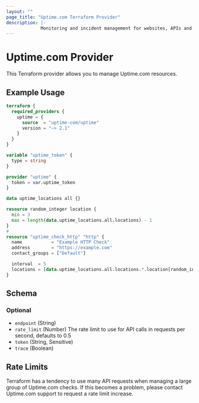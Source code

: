 ```yaml
---
layout: ""
page_title: "Uptime.com Terraform Provider"
description: |-
             Monitoring and incident management for websites, APIs and applications.
---
```


# Uptime.com Provider

This Terraform provider allows you to manage Uptime.com resources.

## Example Usage

```terraform
terraform {
  required_providers {
    uptime = {
      source  = "uptime-com/uptime"
      version = "~> 2.1"
    }
  }
}

variable "uptime_token" {
  type = string
}

provider "uptime" {
  token = var.uptime_token
}

data uptime_locations all {}

resource random_integer location {
  min = 3
  max = length(data.uptime_locations.all.locations) - 1
}
#
resource "uptime_check_http" "http" {
  name           = "Example HTTP Check"
  address        = "https://example.com"
  contact_groups = ["Default"]

  interval  = 5
  locations = [data.uptime_locations.all.locations.*.location[random_integer.location.result]]
}
```

<!-- schema generated by tfplugindocs -->
## Schema

### Optional

- `endpoint` (String)
- `rate_limit` (Number) The rate limit to use for API calls in requests per second, defaults to 0.5
- `token` (String, Sensitive)
- `trace` (Boolean)


## Rate Limits

Terraform has a tendency to use many API requests when managing a large group of Uptime.com checks.
If this becomes a problem, please contact Uptime.com support to request a rate limit increase.
